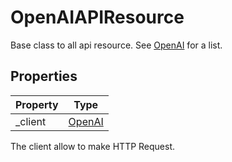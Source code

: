 # OpenAIAPIResource

Base class to all api resource. See [OpenAI](OpenAI) for a list.

## Properties

| Property    | Type                       |
|-------------|----------------------------|
| _client     | [OpenAI](OpenAI)           |

The client allow to make HTTP Request.